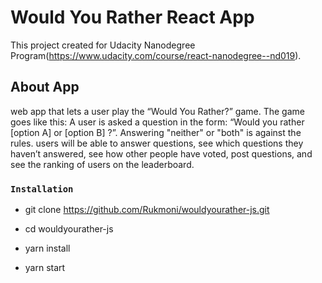 # Would You Rather React App

This project created for  Udacity Nanodegree Program(https://www.udacity.com/course/react-nanodegree--nd019).

## About App

web app that lets a user play the “Would You Rather?” game. The game goes like this: A user is asked a question in the form: “Would you rather [option A] or [option B] ?”. Answering "neither" or "both" is against the rules. users will be able to answer questions, see which questions they haven’t answered, see how other people have voted, post questions, and see the ranking of users on the leaderboard.

### `Installation`

* git clone https://github.com/Rukmoni/wouldyourather-js.git

* cd wouldyourather-js
* yarn install
* yarn start

